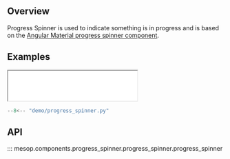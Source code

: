 ## Overview

Progress Spinner is used to indicate something is in progress and is based on the [Angular Material progress spinner component](https://material.angular.io/components/progress-spinner/overview).


## Examples

<iframe class="component-demo" src="/demo/?demo=progress_spinner" style="height: 70px"></iframe>

```python
--8<-- "demo/progress_spinner.py"
```

## API

::: mesop.components.progress_spinner.progress_spinner.progress_spinner
